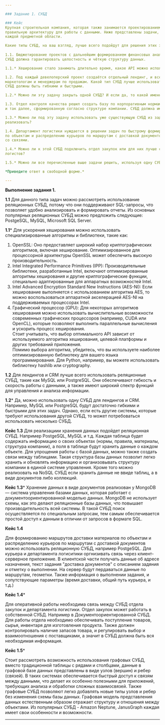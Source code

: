 ```yaml
---

### Задание 1. СУБД

### Кейс
Крупная строительная компания, которая также занимается проектированием и девелопментом, решила создать 
правильную архитектуру для работы с данными. Ниже представлены задачи, которые необходимо решить для
каждой предметной области. 

Какие типы СУБД, на ваш взгляд, лучше всего подойдут для решения этих задач и почему? 
 
1.1. Бюджетирование проектов с дальнейшим формированием финансовых аналитических отчётов и прогнозирования рисков.
СУБД должна гарантировать целостность и чёткую структуру данных.

1.1.* Хеширование стало занимать длительно время, какое API можно использовать для ускорения работы? 

1.2. Под каждый девелоперский проект создаётся отдельный лендинг, и все данные по лидам стекаются в CRM к 
маркетологам и менеджерам по продажам. Какой тип СУБД лучше использовать для лендингов и для CRM? 
СУБД должны быть гибкими и быстрыми.

1.2.* Можно ли эту задачу закрыть одной СУБД? И если да, то какой именно СУБД и какой реализацией?

1.3. Отдел контроля качества решил создать базу по корпоративным нормам и правилам, обучающему материалу 
и так далее, сформированную согласно структуре компании. СУБД должна иметь простую и понятную структуру.

1.3.* Можно ли под эту задачу использовать уже существующую СУБД из задач выше и если да, то как лучше это 
реализовать?

1.4. Департамент логистики нуждается в решении задач по быстрому формированию маршрутов доставки материалов 
по объектам и распределению курьеров по маршрутам с доставкой документов. СУБД должна уметь быстро работать
со связями.

1.4.* Можно ли к этой СУБД подключить отдел закупок или для них лучше сформировать свою СУБД в связке с СУБД 
логистов?

1.5.* Можно ли все перечисленные выше задачи решить, используя одну СУБД? Если да, то какую именно?

*Приведите ответ в свободной форме.*

---
```


**Выполнение задания 1.**

**1.1**  Для данного типа задач можно рассмотреть использование реляционных СУБД, потому что они поддерживают SQL-запросы, что позволяет удобно анализировать и формировать отчеты. 
 Из основных популярных реляционных СУБД можно предложить следующие: PostgeSQL, MySQL, Microsoft SQL Server.
 
 
**1.1*** Для ускорения хеширования можно использовать специализированные алгоритмы и библиотеки, такие как:
1. OpenSSL: Оно предоставляет широкий набор криптографических алгоритмов, включая хеширование. Оптимизированное для процессорной архитектуры OpenSSL может обеспечить высокую производительность.  
2. Intel Integrated Performance Primitives (IPP): Производительные библиотеки, разработанные Intel, включают оптимизированные алгоритмы хеширования и другие криптографические функции, специально адаптированные для аппаратных возможностей Intel.  
3. Intel Advanced Encryption Standard New Instructions (AES-NI): Если хеширование выполняется с использованием алгоритма AES, то можно воспользоваться аппаратной акселерацией AES-NI на поддерживаемых процессорах Intel.  
4. Графический процессор (GPU): Для некоторых алгоритмов хеширования можно использовать вычислительные возможности современных графических процессоров (например, CUDA или OpenCL), которые позволяют выполнить параллельные вычисления и ускорить процесс хеширования.    
Стоит учитывать, что выбор оптимального API зависит от используемого алгоритма хеширования, целевой платформы и других требований приложения.  
Помимо выбора алгоритма, убедитесь, что вы используете наиболее оптимизированную библиотеку для вашего языка программирования. Для Python, например, вы можете использовать библиотеку hashlib или cryptography.  
 
**1.2** Для лендингов и CRM лучше всего использовать реляционные СУБД, такие как MySQL или PostgreSQL. Они обеспечивают гибкость и скорость работы с данными, а также имеют широкий спектр функций для управления и анализа информации.

**1.2*** Да, можно использовать одну СУБД для лендингов и CRM. Например, MySQL или PostgreSQL будут достаточно гибкими и быстрыми для этих задач. Однако, если есть другие системы, которые требуют использования другой СУБД, то может потребоваться использовать несколько СУБД.

**Кейс 1.3** Для реализациии хранения данных подойдет реляционная СУБД. Например PostgeSQL, MySQL и т.д. Каждая таблица будет содержать информацию о своих объектах (нормы, правила, материалы, структура компании), а поля в таблице будут хранить данные о каждом объекте. Для упрощения работы с базой данных, можно также создать связи между таблицами. Такая структура базы данных позволит легко хранить и обновлять информацию и  организовывать структуру компании в единой системе управления. Кроме того можно реализовать на NoSQL СУБД если хранить данные не ввиде таблиц, а  в виде документов либо коллекций. 

**Кейс 1.3*** Хранение данных в виде документов реализован у MongoDB — система управления базами данных, которая работает с документоориентированной моделью данных. MongoDB не использует схемы, как это делают реляционные базы данных, что повышает производительность всей системы. В такой СУБД  поиск осуществляется по специальным запросам, тем самым обеспечивается простой доступ к данным в отличии от запросов в формате SQL.



**Кейс 1.4**

Для формированию маршрутов доставки материалов по объектам и распределению курьеров по маршрутам с доставкой документов можно использовать реляционную СУБД, например PostgeSQL. Для курьера и департамента логиситики оргнизивать связь через клиент-серверное приложение. В клиентской части получать данные об адресе назначения, текст задания "доставка документов" с описанием задяния и отметку о выполнении. На сервер будут пердаваться данные по маршрутам, геометки. Также информация о выполнении задания, и сопутствующие параметры (время доставки, общий путь курьера, и т.д.)

**Кейс 1.4***

Для оперативной работы необходима связь между СУБД отдела закупок и департамента логистики. Отдел закупок может работать в собственной СУБД.  Например в Документоориентированной СУБД. 
Для работы отдела необходимо обеспечивать поступление товаров, сырья, инвентаря для изготовления продукта. Также должен контролировать наличие запасов товара, и регулировать выбор и взаимоотношения с поставщиками, а значит в СУБД должна быть вся необходимая информация. 

**Кейс 1.5***

Стоит рассмотреть возможность использования графовых СУБД, вместо традиционной таблицы с рядами и столбцами, данные в графовой базе данных представлены в виде узлов (вершин) и ребер (связей). В таких системах   обеспечивается быстрый доступ к связям между данными, что делает их особенно полезными для приложений, требующих анализа и обработки сложных взаимосвязей. Также графовые СУБД позволяют легко добавлять новые типы узлов и ребер без изменения схемы базы данных. Графовая модель представления данных естественным образом отражает структуру и отношения между объектами. Из популярных СУБД - Amazon Neptune, JanusGraph каждая имеет свои особенности и возможности.



---

